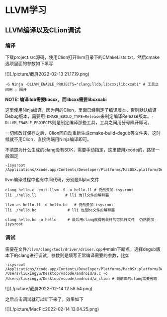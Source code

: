# LLVM学习

## LLVM编译以及CLion调试

### 编译

下载project.src源码，使用Clion打开llvm目录下的CMakeLists.txt，然后cmake选项里面的参数如下填写

![](./picture/截屏2022-02-13 21.17.19.png)

```shell
-G Ninja -DLLVM_ENABLE_PROJECTS="clang;lldb;libcxx;libcxxabi" # 工具之间用 ; 隔开
```

**NOTE:  编译lldb需要libcxx，而libcxx需要libcxxabi**

这里使用Ninja编译，因为用的Clion，里面已经制定了编译版本，否则默认编译Debug版本，需要用`-DMAKE_BUILD_TYPE=Release`来制定编译Release版本。`-DLLVM_ENABLE_PROJECTS`则是制定编译那些工具，工具之间用分号隔开即可。

一切修改好保存之后，Clion回自动重新生成cmake-build-degub等文件夹，这时候就不用Clion，直接终端用Ninja编译即可。

不清楚为什么生成的clang没有SDK，需要手动指定，这里使用xcode的，路径一般固定

```shell
-isysroot /Applications/Xcode.app/Contents/Developer/Platforms/MacOSX.platform/Developer/SDKs/MacOSX.sdk
```

llvm编译过程中也有中间代码，分别是ll与bc文件

```shell
clang hello.c -emit-llvm -S -o hello.ll # 仍然要加-isysroot 
lli ./hello.ll             # lli 为ll文件的解释器
```

```shell
llvm-as hello.ll -o hello.bc   # 仍然要加-isysroot 
lli ./hello.bc              # lli 也是bc文件的解释器
```

```shell
clang hello.bc -o hello     # 最后用clang就得到最终的可执行文件  仍然要加-isysroot 
```

### 调试

需要在文件`/llvm/clang/tool/driver/driver.cpp`中main下断点，选择degub版本下的clang进行调试，参数则是填写正常编译需要的参数，比如

```shell
-isysroot /Applications/Xcode.app/Contents/Developer/Platforms/MacOSX.platform/Developer/SDKs/MacOSX.sdk /Users/liuxingyu/Desktop/vscode/android/a.c -o /Users/liuxingyu/Desktop/vscode/android/a_clion # 最前面的clang需要省略
```

![](./picture/截屏2022-02-14 12.58.54.png)

之后点击调试就可以断下来了，效果如下

![](./picture/MacPic2022-02-14 13.04.25.png)